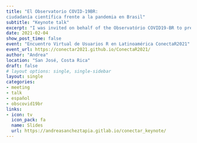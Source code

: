 ```yaml
---
title: "El Observatorio COVID-19BR:
ciudadanía científica frente a la pandemia en Brasil"
subtitle: "Keynote talk"
excerpt: "I was invited on behalf of the Observatório COVID19-BR to present our experience in scientific citizenship"
date: 2021-02-04
show_post_time: false
event: "Encuentro Virtual de Usuarios R en Latinoamérica ConectaR2021"
event_url: https://conectar2021.github.io/ConectaR2021/
author: "Andrea"
location: "San José, Costa Rica"
draft: false
# layout options: single, single-sidebar
layout: single
categories:
- meeting
- talk
- español
- obscovid19br
links:
- icon: tv
  icon_pack: fa
  name: Slides
  url: https://andreasancheztapia.gitlab.io/conectar_keynote/
---
```

